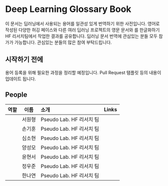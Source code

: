 # Deep Learning Glossary Book

이 문서는 딥러닝에서 사용되는 용어를 일관성 있게 번역하기 위한 사전입니다. 영어로 작성된 다양한 허깅 페이스와 다른 여러 딥러닝 프로젝트의 영문 문서와 를 한글화하기 HF 리서치팀에서 작업한 결과를 공유합니다. 딥러닝 문서 번역에 관심있는 분들 모두 참가가 가능합니다. 관심있는 분들의 많은 참여 부탁드립니다.

## 시작하기 전에
용어 등록을 위해 필요한 과정을 정리할 예정입니다. Pull Request 탬플릿 등의 내용이 업데이트 됩니다.

## People
| 역할 | 이름  | 소개 | Links|
|:-----|:-----:|:--------|:------|
|      | 서원형| Pseudo Lab. HF 리서치 팀         |        |
|      | 손기훈| Pseudo Lab. HF 리서치 팀         |        |
|      | 심소현| Pseudo Lab. HF 리서치 팀         |        |
|      | 양성모| Pseudo Lab. HF 리서치 팀         |        |
|      | 윤현서| Pseudo Lab. HF 리서치 팀         |        |
|      | 정우준| Pseudo Lab. HF 리서치 팀         |        |
|      | 한나연| Pseudo Lab. HF 리서치 팀         |        |


